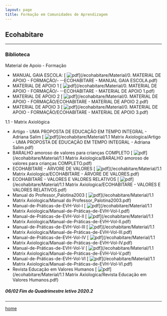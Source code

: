 ```yaml
---
layout: page
title: Formação em Comunidades de Aprendizagem
---
```

## Ecohabitare
---
### Biblioteca  


Material de Apoio - Formação

- MANUAL GAIA ESCOLA: [ ![pdf](/pages/icons16/pdf-icon.png)](/ecohabitare/Material/0. MATERIAL DE APOIO - FORMAÇÃO/- --ECOHABITARE - MANUAL GAIA ESCOLA.pdf)  
- MATERIAL DE APOIO 1 [ ![pdf](/pages/icons16/pdf-icon.png)](/ecohabitare/Material/0. MATERIAL DE APOIO - FORMAÇÃO/- --ECOHABITARE - MATERIAL DE APOIO 1.pdf)  
- MATERIAL DE APOIO 2 [ ![pdf](/pages/icons16/pdf-icon.png)](/ecohabitare/Material/0. MATERIAL DE APOIO - FORMAÇÃO/ECOHABITARE - MATERIAL DE APOIO 2.pdf)  
- MATERIAL DE APOIO 3  [ ![pdf](/pages/icons16/pdf-icon.png)](/ecohabitare/Material/0. MATERIAL DE APOIO - FORMAÇÃO/ECOHABITARE - MATERIAL DE APOIO 3.pdf)  

1.1 - Matrix Axiológica
- Artigo - UMA PROPOSTA DE EDUCAÇÃO EM TEMPO INTEGRAL - Adriana Salim [ ![pdf](/pages/icons16/pdf-icon.png)](/ecohabitare/Material/1.1 Matrix Axiologica/Artigo - UMA PROPOSTA DE EDUCAÇÃO EM TEMPO INTEGRAL - Adriana Salim.pdf)
- BARALHO amoroso de valores para crianças  COMPLETO [ ![pdf](/pages/icons16/pdf-icon.png)](/ecohabitare/Material/1.1 Matrix Axiologica/BARALHO amoroso de valores para crianças  COMPLETO.pdf)
- ECOHABITARE - ÁRVORE DE VALORES [ ![pdf](/pages/icons16/pdf-icon.png)](/ecohabitare/Material/1.1 Matrix Axiologica/ECOHABITARE - ÁRVORE DE VALORES.pdf)
- ECOHABITARE - VALORES E VALORES RELATIVOS [ ![pdf](/pages/icons16/pdf-icon.png)](/ecohabitare/Material/1.1 Matrix Axiologica/ECOHABITARE - VALORES E VALORES RELATIVOS.pdf)
- Manual do Professor_Palotina2003 [ ![pdf](/pages/icons16/pdf-icon.png)](/ecohabitare/Material/1.1 Matrix Axiologica/Manual do Professor_Palotina2003.pdf)
- Manual-de-Práticas-de-EVH-Vol-I [ ![pdf](/pages/icons16/pdf-icon.png)](/ecohabitare/Material/1.1 Matrix Axiologica/Manual-de-Práticas-de-EVH-Vol-I.pdf)
- Manual-de-Práticas-de-EVH-Vol-II [ ![pdf](/pages/icons16/pdf-icon.png)](/ecohabitare/Material/1.1 Matrix Axiologica/Manual-de-Práticas-de-EVH-Vol-II.pdf)
- Manual-de-Práticas-de-EVH-Vol-III [ ![pdf](/pages/icons16/pdf-icon.png)](/ecohabitare/Material/1.1 Matrix Axiologica/Manual-de-Práticas-de-EVH-Vol-III.pdf)
- Manual-de-Práticas-de-EVH-Vol-IV [ ![pdf](/pages/icons16/pdf-icon.png)](/ecohabitare/Material/1.1 Matrix Axiologica/Manual-de-Práticas-de-EVH-Vol-IV.pdf)
- Manual-de-Práticas-de-EVH-Vol-V [ ![pdf](/pages/icons16/pdf-icon.png)](/ecohabitare/Material/1.1 Matrix Axiologica/Manual-de-Práticas-de-EVH-Vol-V.pdf)
- Manual-de-Práticas-de-EVH-Vol-VI [ ![pdf](/pages/icons16/pdf-icon.png)](/ecohabitare/Material/1.1 Matrix Axiologica/Manual-de-Práticas-de-EVH-Vol-VI.pdf)
- Revista Educação em Valores Humanos [ ![pdf](/pages/icons16/pdf-icon.png)](/ecohabitare/Material/1.1 Matrix Axiologica/Revista Educação em Valores Humanos.pdf)


#####  06/02		Fim do Quadrimestre letivo 2020.2

---
[home](index.html)
